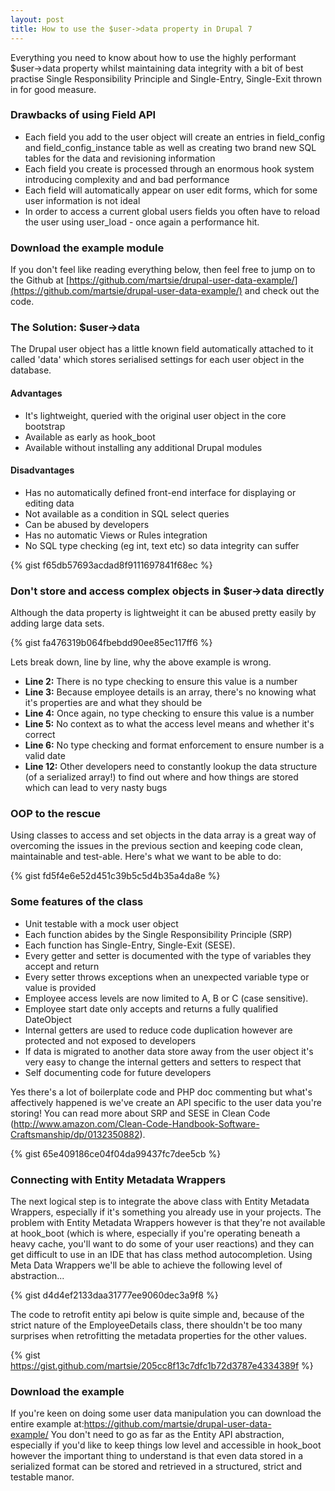 ```yaml
---
layout: post
title: How to use the $user->data property in Drupal 7
---
```


Everything you need to know about how to use the highly performant $user->data property whilst maintaining data integrity with a bit of best practise Single Responsibility Principle and Single-Entry, Single-Exit thrown in for good measure.

### Drawbacks of using Field API
-   Each field you add to the user object will create an entries in field_config and field_config_instance table as well as creating two brand new SQL tables for the data and revisioning information
-   Each field you create is processed through an enormous hook system introducing complexity and and bad performance
-   Each field will automatically appear on user edit forms, which for some user information is not ideal
-   In order to access a current global users fields you often have to reload the user using user_load - once again a performance hit.

### Download the example module
If you don't feel like reading everything below, then feel free to jump on to the Github at [https://github.com/martsie/drupal-user-data-example/](https://github.com/martsie/drupal-user-data-example/) and check out the code.

### The Solution: $user->data
The Drupal user object has a little known field automatically attached to it called 'data' which stores serialised settings for each user object in the database.

#### Advantages
-   It's lightweight, queried with the original user object in the core bootstrap
-   Available as early as hook_boot
-   Available without installing any additional Drupal modules

#### Disadvantages
-   Has no automatically defined front-end interface for displaying or editing data
-   Not available as a condition in SQL select queries
-   Can be abused by developers
-   Has no automatic Views or Rules integration
-   No SQL type checking (eg int, text etc) so data integrity can suffer

{% gist f65db57693acdad8f9111697841f68ec %}

### Don't store and access complex objects in $user->data directly
Although the data property is lightweight it can be abused pretty easily by adding large data sets.

{% gist fa476319b064fbebdd90ee85ec117ff6 %}

Lets break down, line by line, why the above example is wrong.

-   **Line 2:** There is no type checking to ensure this value is a number
-   **Line 3:** Because employee details is an array, there's no knowing what it's properties are and what they should be
-   **Line 4:** Once again, no type checking to ensure this value is a number
-   **Line 5:** No context as to what the access level means and whether it's correct
-   **Line 6:** No type checking and format enforcement to ensure number is a valid date
-   **Line 12:** Other developers need to constantly lookup the data structure (of a serialized array!) to find out where and how things are stored which can lead to very nasty bugs

### OOP to the rescue
Using classes to access and set objects in the data array is a great way of overcoming the issues in the previous section and keeping code clean, maintainable and test-able. Here's what we want to be able to do:

{% gist fd5f4e6e52d451c39b5c5d4b35a4da8e %}

### Some features of the class
-   Unit testable with a mock user object
-   Each function abides by the Single Responsibility Principle (SRP)
-   Each function has Single-Entry, Single-Exit (SESE).
-   Every getter and setter is documented with the type of variables they accept and return
-   Every setter throws exceptions when an unexpected variable type or value is provided
-   Employee access levels are now limited to A, B or C (case sensitive).
-   Employee start date only accepts and returns a fully qualified DateObject
-   Internal getters are used to reduce code duplication however are protected and not exposed to developers
-   If data is migrated to another data store away from the user object it's very easy to change the internal getters and setters to respect that
-   Self documenting code for future developers

Yes there's a lot of boilerplate code and PHP doc commenting but what's affectively happened is we've create an API specific to the user data you're storing! You can read more about SRP and SESE in Clean Code (http://www.amazon.com/Clean-Code-Handbook-Software-Craftsmanship/dp/0132350882).

{% gist 65e409186ce04f04da99437fc7dee5cb %}

### Connecting with Entity Metadata Wrappers
The next logical step is to integrate the above class with Entity Metadata Wrappers, especially if it's something you already use in your projects. The problem with Entity Metadata Wrappers however is that they're not available at hook_boot (which is where, especially if you're operating beneath a heavy cache, you'll want to do some of your user reactions) and they can get difficult to use in an IDE that has class method autocompletion. Using Meta Data Wrappers we'll be able to achieve the following level of abstraction...

{% gist d4d4ef2133daa31777ee9060dec3a9f8 %}

The code to retrofit entity api below is quite simple and, because of the strict nature of the EmployeeDetails class, there shouldn't be too many surprises when retrofitting the metadata properties for the other values.

{% gist https://gist.github.com/martsie/205cc8f13c7dfc1b72d3787e4334389f %}

### Download the example
If you're keen on doing some user data manipulation you can download the entire example at:<https://github.com/martsie/drupal-user-data-example/> You don't need to go as far as the Entity API abstraction, especially if you'd like to keep things low level and accessible in hook_boot however the important thing to understand is that even data stored in a serialized format can be stored and retrieved in a structured, strict and testable manor.
